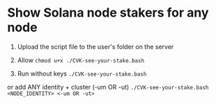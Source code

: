 # Show Solana node stakers for any node

1. Upload the script file to the user's folder on the server

2. Allow
`chmod u+x ./CVK-see-your-stake.bash`

3. Run without keys
`./CVK-see-your-stake.bash`

or add ANY identity + cluster (-um OR -ut)
`./CVK-see-your-stake.bash <NODE_IDENTITY> <-um OR -ut>`
